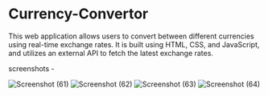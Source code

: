 # Currency-Convertor
This web application allows users to convert between different currencies using real-time exchange rates. It is built using HTML, CSS, and JavaScript, and utilizes an external API to fetch the latest exchange rates.

screenshots - 

![Screenshot (61)](https://github.com/RonitGajbhiye358/Currency-Convertor/assets/154435117/f8f4237a-291e-4dc3-b2e0-e290b9578a42)
![Screenshot (62)](https://github.com/RonitGajbhiye358/Currency-Convertor/assets/154435117/50ce52fe-584a-4abc-a7e9-d7b4d988963f)
![Screenshot (63)](https://github.com/RonitGajbhiye358/Currency-Convertor/assets/154435117/b6920078-316d-4e56-83f9-a98d01ab1852)
![Screenshot (64)](https://github.com/RonitGajbhiye358/Currency-Convertor/assets/154435117/484196a1-dc5c-4e99-8131-bf7d12a5dbd8)
